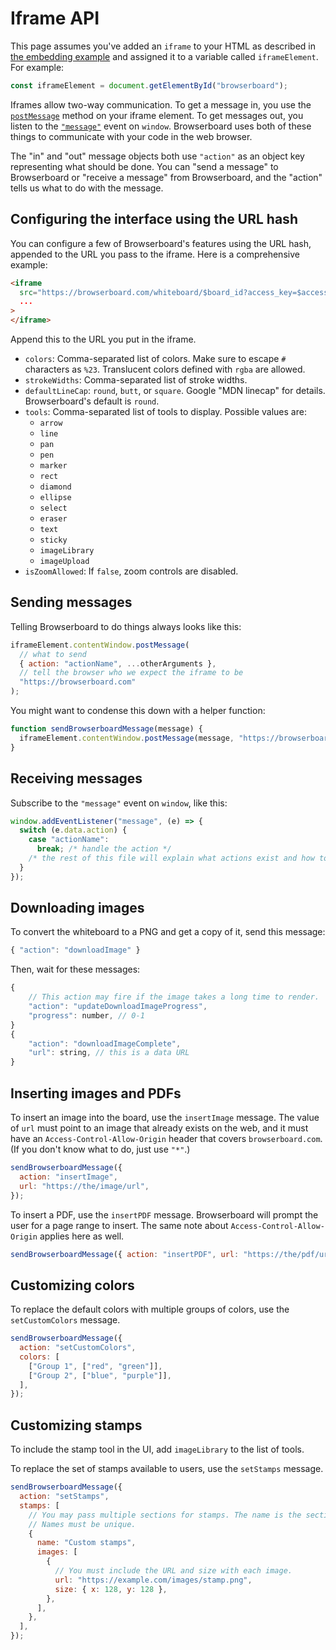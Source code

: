 # Iframe API

This page assumes you've added an `iframe` to your HTML as described in [the embedding example](/embedding.md#example) and assigned it to a variable called `iframeElement`. For example:

```js
const iframeElement = document.getElementById("browserboard");
```

Iframes allow two-way communication. To get a message in, you use the [`postMessage`](https://developer.mozilla.org/en-US/docs/Web/API/Window/postMessage) method on your iframe element. To get messages out, you listen to the [`"message"`](https://developer.mozilla.org/en-US/docs/Web/API/Window/message_event) event on `window`. Browserboard uses both of these things to communicate with your code in the web browser.

The "in" and "out" message objects both use `"action"` as an object key representing what should be done. You can "send a message" to Browserboard or "receive a message" from Browserboard, and the "action" tells us what to do with the message.

## Configuring the interface using the URL hash

You can configure a few of Browserboard's features using the URL hash, appended to the URL you pass to the iframe. Here is a comprehensive example:

```html
<iframe
  src="https://browserboard.com/whiteboard/$board_id?access_key=$access_key#colors=%23f00,%2300f&strokeWidths=2,3,4,20&defaultLineCap=square&tools=line,select&isZoomAllowed=false"
  ...
>
</iframe>
```

Append this to the URL you put in the iframe.

- `colors`: Comma-separated list of colors. Make sure to escape `#` characters as `%23`. Translucent colors defined with `rgba` are allowed.
- `strokeWidths`: Comma-separated list of stroke widths.
- `defaultLineCap`: `round`, `butt`, or `square`. Google "MDN linecap" for details. Browserboard's default is `round`.
- `tools`: Comma-separated list of tools to display. Possible values are:
  - `arrow`
  - `line`
  - `pan`
  - `pen`
  - `marker`
  - `rect`
  - `diamond`
  - `ellipse`
  - `select`
  - `eraser`
  - `text`
  - `sticky`
  - `imageLibrary`
  - `imageUpload`
- `isZoomAllowed`: If `false`, zoom controls are disabled.

## Sending messages

Telling Browserboard to do things always looks like this:

```js
iframeElement.contentWindow.postMessage(
  // what to send
  { action: "actionName", ...otherArguments },
  // tell the browser who we expect the iframe to be
  "https://browserboard.com"
);
```

You might want to condense this down with a helper function:

```js
function sendBrowserboardMessage(message) {
  iframeElement.contentWindow.postMessage(message, "https://browserboard.com");
}
```

## Receiving messages

Subscribe to the `"message"` event on `window`, like this:

```js
window.addEventListener("message", (e) => {
  switch (e.data.action) {
    case "actionName":
      break; /* handle the action */
    /* the rest of this file will explain what actions exist and how to handle them. */
  }
});
```

## Downloading images

To convert the whiteboard to a PNG and get a copy of it, send this message:

```js
{ "action": "downloadImage" }
```

Then, wait for these messages:

```js
{
    // This action may fire if the image takes a long time to render.
    "action": "updateDownloadImageProgress",
    "progress": number, // 0-1
}
{
    "action": "downloadImageComplete",
    "url": string, // this is a data URL
}
```

## Inserting images and PDFs

To insert an image into the board, use the `insertImage` message. The value of `url` must point to an image that already exists on the web, and it must have an `Access-Control-Allow-Origin` header that covers `browserboard.com`. (If you don't know what to do, just use `"*"`.)

```js
sendBrowserboardMessage({
  action: "insertImage",
  url: "https://the/image/url",
});
```

To insert a PDF, use the `insertPDF` message. Browserboard will prompt the user for a page range to insert. The same note about `Access-Control-Allow-Origin` applies here as well.

```js
sendBrowserboardMessage({ action: "insertPDF", url: "https://the/pdf/url" });
```

## Customizing colors

To replace the default colors with multiple groups of colors, use the `setCustomColors` message.

```js
sendBrowserboardMessage({
  action: "setCustomColors",
  colors: [
    ["Group 1", ["red", "green"]],
    ["Group 2", ["blue", "purple"]],
  ],
});
```

## Customizing stamps

To include the stamp tool in the UI, add `imageLibrary` to the list of tools.

To replace the set of stamps available to users, use the `setStamps` message.

```js
sendBrowserboardMessage({
  action: "setStamps",
  stamps: [
    // You may pass multiple sections for stamps. The name is the section heading.
    // Names must be unique.
    {
      name: "Custom stamps",
      images: [
        {
          // You must include the URL and size with each image.
          url: "https://example.com/images/stamp.png",
          size: { x: 128, y: 128 },
        },
      ],
    },
  ],
});
```
